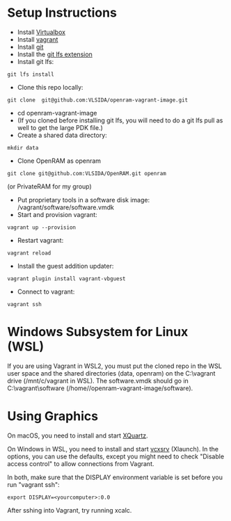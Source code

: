 # Setup Instructions #

* Install [Virtualbox](https://www.virtualbox.org/wiki/Downloads)
* Install [vagrant](https://www.vagrantup.com/)
* Install [git](https://git-scm.com/downloads)
* Install the [git lfs extension](https://git-lfs.github.com/)
* Install git lfs:
```
git lfs install
```
* Clone this repo locally:
```
git clone  git@github.com:VLSIDA/openram-vagrant-image.git
```
* cd openram-vagrant-image
* (If you cloned before installing git lfs, you will need to do a git lfs pull as well to get the large PDK file.)
* Create a shared data directory:
```
mkdir data
```
* Clone OpenRAM as openram
```
git clone git@github.com:VLSIDA/OpenRAM.git openram
```
(or PrivateRAM for my group)
* Put proprietary tools in a software disk image:
/vagrant/software/software.vmdk
* Start and provision vagrant:
```
vagrant up --provision
```
* Restart vagrant:
```
vagrant reload
```
* Install the guest addition updater:
```
vagrant plugin install vagrant-vbguest
```
* Connect to vagrant:
```
vagrant ssh
```

# Windows Subsystem for Linux (WSL) #
If you are using Vagrant in WSL2, you must put the cloned repo in
the WSL user space and the shared directories (data, openram)
on the C:\vagrant drive (/mnt/c/vagrant in WSL). The software.vmdk 
should go in C:\vagrant\software (/home/<user>/openram-vagrant-image/software).

# Using Graphics #

On macOS, you need to install and start [XQuartz](https://www.xquartz.org/).

On Windows in WSL, you need to install and start [vcxsrv](https://sourceforge.net/projects/vcxsrv/) (Xlaunch). In the options, you can use the defaults, except you might need to check "Disable access control" to allow connections from Vagrant.

In both, make sure that the DISPLAY environment variable is set before you run "vagrant ssh":
```
export DISPLAY=<yourcomputer>:0.0
```
After sshing into Vagrant, try running xcalc.
